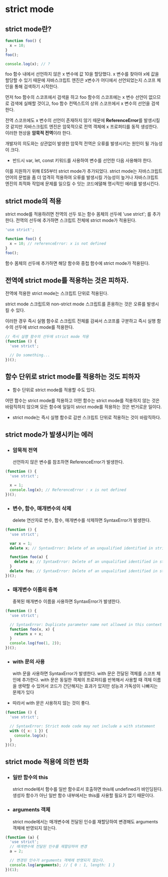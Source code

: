 # strict mode

## strict mode란?

```javascript
function foo() {
  x = 10;
}
foo();

console.log(x); // ?
```

foo 함수 내에서 선언하지 않은 x 변수에 값 10을 할당했다. x 변수를 찾아야 x에 값을 할당할 수 있기 때문에 자바스크립트 엔진은 x변수가 어디에서 선언되었는지 스코프 체인을 통해 검색하기 시작한다.

먼저 foo 함수의 스코프에서 검색을 하고 foo 함수의 스코프에는 x 변수 선언이 없으므로 검색에 실패할 것이고, foo 함수 컨텍스트의 상위 스코프에서 x 변수의 선언을 검색한다.

전역 스코프에도 x 변수의 선언이 존재하지 않기 때문에 **ReferenceError**를 발생시킬 것 같지만 자바스크립트 엔진은 암묵적으로 전역 객체에 x 프로퍼티를 동적 생성한다. 이러한 현상을 **암묵적 전역**이라 한다.

개발자의 의도와는 상관없이 발생한 암묵적 전역은 오류를 발생시키는 원인이 될 가능성이 크다.

- 반드시 var, let, const 키워드를 사용하여 변수를 선언한 다음 사용해야 한다.

이를 지원하기 위해 ES5부터 strict mode가 추가되었다. strict mode는 자바스크립트 언어의 문법을 좀 더 엄격히 적용하여 오류를 발생시킬 가능성이 높거나 자바스크립트 엔진의 최적화 작업에 문제를 일으킬 수 잇는 코드에댈해 명시적인 에러를 발생시킨다.

## strict mode의 적용

strict mode를 적용하려면 전역의 선두 또는 함수 몸체의 선두에 'use strict'; 를 추가한다. 전역의 선두에 추가하면 스크립트 전체에 strict mode가 적용된다.

```javascript
'use strict';

function foo() {
  x = 10; // referenceError: x is not defined
}
foo();
```

함수 몸체의 선두에 추가하면 해당 함수와 중첩 함수에 strict mode가 적용된다.

## 전역에 strict mode를 적용하는 것은 피하자.

전역에 적용한 strict mode는 스크립트 단위로 적용된다.

strict mode 스크립트와 non-strict mode 스크립트를 혼용하는 것은 오류를 발생시킬 수 있다.

이러한 경우 즉시 실햄 함수로 스크립트 전체를 감싸서 스코프를 구분하고 즉시 실행 함수의 선두에 strict mode를 적용한다.

```javascript
// 즉시 실행 함수의 선두에 strict mode 적용
(function () {
  'use strict';

  // Do something...
})();
```

## 함수 단위로 strict mode를 적용하는 것도 피하자

- 함수 단위로 strict mode를 적용할 수도 있다.

어떤 함수는 strict mode를 적용하고 어떤 함수는 strict mode를 적용하지 않는 것은 바람직하지 않으며 모든 함수에 일일이 strict mode를 적용하는 것은 번거로운 일이다.

- strict mode는 즉시 실행 함수로 감싼 스크립트 단위로 적용하는 것이 바람직하다.

## strict mode가 발생시키는 에러

- ### 암묵적 전역
  선언하지 않은 변수를 참조하면 ReferenceError가 발생한다.

```javascript
(function () {
  'use strict';

  x = 1;
  console.log(x); // ReferenceError : x is not defined
})();
```

- ### 변수, 함수, 매개변수의 삭제
  delete 연산자로 변수, 함수, 매개변수를 삭제하면 SyntaxError가 발생한다.

```javascript
(function () {
  'use strict';

  var x = 1;
  delete x; // SyntaxError: Delete of an unqualified identified in strict mode.

  function foo(a) {
    delete a; // SyntaxError: Delete of an unqualified identified in strict mode.
  }
  delete foo; // SyntaxError: Delete of an unqualified identified in strict mode.
})();
```

- ### 매개변수 이름의 중복
  중복된 매개변수 이름을 사용하면 SyntaxError가 발생한다.

```javascript
(function () {
  'use strict';

  // SyntaxError: Duplicate parameter name not allowed in this context
  function foo(x, x) {
    return x + x;
  }
  console.log(foo(1, 2));
})();
```

- ### with 문의 사용

  with 문을 사용하면 SyntaxError가 발생한다. with 문은 전달된 객체를 스코프 체인에 추가한다. with 문은 동일한 객체의 프로퍼티를 반복해서 사용할 때 객체 이름을 생략할 수 있어서 코드가 간단해지는 효과가 있지만 성능과 가독성이 나빠지는 문제가 있다

- 따라서 with 문은 사용하지 않는 것이 좋다.

```javascript
(function () {
  'use strict';

  // SyntaxError: Strict mode code may not include a with statement
  with ({ x: 1 }) {
    console.log(x);
  }
})();
```

## strict mode 적용에 의한 변화

- ### 일반 함수의 this

  strict mode에서 함수를 일반 함수로서 호출하면 this에 undefined가 바인딩된다. 생성자 함수가 아닌 일반 함수 내부에서는 this를 사용할 필요가 없기 때문이다.

- ### arguments 객체
  strict mode에서는 매개변수에 전달된 인수를 재할당하여 변경해도 arguments 객체에 반영되지 않는다.

```javascript
(function (a) {
  'use strict';
  // 매개변수에 전달된 인수를 재할당하여 변경
  a = 2;

  // 변경된 인수가 arguments 객체에 반영되지 않는다.
  console.log(arguments); // { 0 : 1, length: 1 }
})(1);
```
